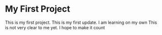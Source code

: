 # My First Project
This is my first project.
This is my first update.
I am learning on my own
This is not very clear to me yet. I hope to make it count
